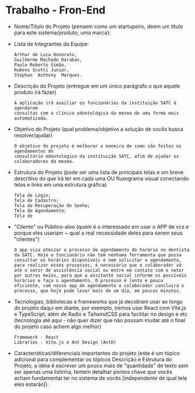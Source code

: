 # Trabalho - Fron-End

- Nome/Título do Projeto (pensem como um startupeiro, deem um título para este sistema/produto, uma marca):

      

- Lista de Integrantes da Equipe:

      Arthur de Luca Honorato,
      Guilherme Machado Darabas,
      Paulo Roberto Simão,
      Rubens Scotti Junior,
      Stephan  Anthony  Marques.

- Descrição do Projeto (entregue em um único parágrafo o que aquele produto irá fazer)

      A aplicação irá auxiliar os funcionários da instituição SATC á agendarem 
      consultas com a clínica odontológica da mesma de uma forma mais automatizada.

- Objetivo do Projeto (qual problema/objetivo a solução de vocês busca resolver/ajudar)

      O objetivo do projeto é melhorar a maneira de como são feitos os agendamentos do 
      consultório odontológico da instituição SATC, afim de ajudar os colaboradores da mesma.

- Estrutura do Projeto (pode ser uma lista de principais telas e um breve descritivo do que irá ter em cada uma OU
fluxograma visual conectando telas e links em uma estrutura gráfica)

      Tela de Login;
      Tela de Cadastro;
      Tela de Recuperação de Senha;
      Tela de Agendamento;
      Tela de 

- "Cliente" ou Público-alvo (quem é o interessado em usar o APP de vcs e porque eles usariam ~ qual a real
necessidade deles para serem seus "clientes")

      O app visa otmizar o processo de agendamento do horário no dentista da SATC. Hoje o funcionário não tem nenhuma ferramenta que possa consultar os horários disponíveis e nem solicitar o agendamento, para realizar esses processos, é necessário que o colaborador vá até o setor de assistência social ou entre em contato com o setor por outros meios, para que a assitente social informe os possíveis horários e faça o agendamento. O processo é lento e pouco eficiente, com nosso app de agendamento o colaborador concluirá o processo, que hoje pode levar mais de um dia, em poucos minutos.

- Tecnologias, bibliotecas e frameworks que já decidiram usar ao longo do projeto daqui em diante, por exemplo,
iremos usar React com Vite.js e TypeScript, além de Radix e TailwindCSS para facilitar no design e etc (tecnologia
até aqui - não quer dizer que não possam mudar até o final do projeto caso achem algo melhor)

      Framework - React
      Libraries - Vite.js e Ant Design (AntD)

- Características/diferenciais importantes do projeto (este é um tópico adicional para complementar os tópicos
Descrição e Estrutura do Projeto, a ideia é escrever um pouco mais de "quantidade" de texto sem ser apenas uma
listinha, tentem detalhar pontos chave que vocês acham fundamental ter no sistema de vocês [independente de qual
tela eles estarão]).

      

